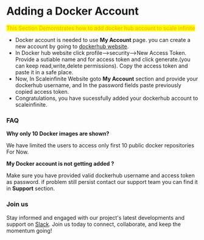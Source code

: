 # Adding a Docker Account

<mark style="color:orange;">This Section Demonstrates how to add docker hub account to scale infinite</mark>

* &#x20;Docker account is needed to use **My Account** page. you can create a new account by going to [dockerhub website](https://hub.docker.com/).
* &#x20;In Docker hub website click profile-->security-->New Access Token. Provide a sutiable name and for access token and click generate.(you can keep read,write,delete permissions). Copy the access token and paste it in a safe place.
* &#x20;Now, In Scaleinfinite Website goto **My Account** section and provide your dockerhub username, and In the password fields paste previously copied access token.
* &#x20;Congratulations, you have sucessfully added your dockerhub account to scaleinfinite.

### FAQ

**Why only 10 Docker images are shown?**

We have limited the users to access only first 10 public docker repositories For Now.

**My Docker account is not getting added ?**

Make sure you have provided valid dockerhub username and access token as password. if problem still persist contact our support team you can find it in **Support** section.

### Join us

Stay informed and engaged with our project's latest developments and support on [Slack](https://app.slack.com/client/T04QS32JX6E/C04QKEWE146). Join us today to connect, collaborate, and keep the momentum going! &#x20;
